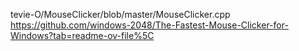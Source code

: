 









tevie-O/MouseClicker/blob/master/MouseClicker.cpp
https://github.com/windows-2048/The-Fastest-Mouse-Clicker-for-Windows?tab=readme-ov-file%5C